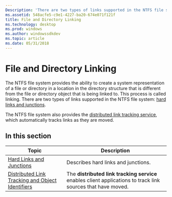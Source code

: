 ```yaml
---
Description: 'There are two types of links supported in the NTFS file system: hard links and junctions.'
ms.assetid: 548acfe5-c9e1-4227-ba20-674e071f121f
title: File and Directory Linking
ms.technology: desktop
ms.prod: windows
ms.author: windowssdkdev
ms.topic: article
ms.date: 05/31/2018
---
```


# File and Directory Linking

The NTFS file system provides the ability to create a system representation of a file or directory in a location in the directory structure that is different from the file or directory object that is being linked to. This process is called linking. There are two types of links supported in the NTFS file system: [hard links and junctions](hard-links-and-junctions.md).

The NTFS file system also provides the [distributed link tracking service](distributed-link-tracking-and-object-identifiers.md), which automatically tracks links as they are moved.

## In this section



| Topic                                                                                                               | Description                                                                                                             |
|---------------------------------------------------------------------------------------------------------------------|-------------------------------------------------------------------------------------------------------------------------|
| [Hard Links and Junctions](hard-links-and-junctions.md)<br/>                                                 | Describes hard links and junctions.<br/>                                                                          |
| [Distributed Link Tracking and Object Identifiers](distributed-link-tracking-and-object-identifiers.md)<br/> | The **distributed link tracking service** enables client applications to track link sources that have moved.<br/> |



 

 

 




